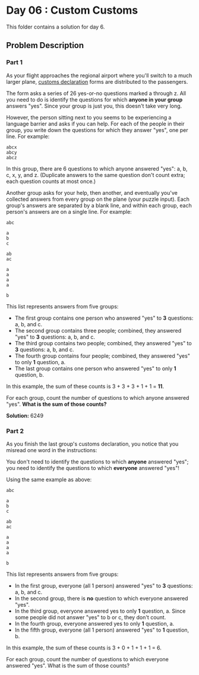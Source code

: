 # Day 06 : Custom Customs

This folder contains a solution for day 6.

## Problem Description

### Part 1

As your flight approaches the regional airport where you'll switch to a much larger plane, [customs declaration](https://en.wikipedia.org/wiki/Customs_declaration) forms are distributed to the passengers.

The form asks a series of 26 yes-or-no questions marked a through z. All you need to do is identify the questions for which **anyone in your group** answers "yes". Since your group is just you, this doesn't take very long.

However, the person sitting next to you seems to be experiencing a language barrier and asks if you can help. For each of the people in their group, you write down the questions for which they answer "yes", one per line. For example:

```
abcx
abcy
abcz
```

In this group, there are 6 questions to which anyone answered "yes": a, b, c, x, y, and z. (Duplicate answers to the same question don't count extra; each question counts at most once.)

Another group asks for your help, then another, and eventually you've collected answers from every group on the plane (your puzzle input). Each group's answers are separated by a blank line, and within each group, each person's answers are on a single line. For example:

```
abc

a
b
c

ab
ac

a
a
a
a

b
```

This list represents answers from five groups:

  - The first group contains one person who answered "yes" to **3** questions: a, b, and c.
  - The second group contains three people; combined, they answered "yes" to **3** questions: a, b, and c.
  - The third group contains two people; combined, they answered "yes" to **3** questions: a, b, and c.
  - The fourth group contains four people; combined, they answered "yes" to only **1** question, a.
  - The last group contains one person who answered "yes" to only **1** question, b.

In this example, the sum of these counts is 3 + 3 + 3 + 1 + 1 = **11**.

For each group, count the number of questions to which anyone answered "yes". **What is the sum of those counts?**

**Solution:** 6249

### Part 2

As you finish the last group's customs declaration, you notice that you misread one word in the instructions:

You don't need to identify the questions to which **anyone** answered "yes"; you need to identify the questions to which **everyone** answered "yes"!

Using the same example as above:

```
abc

a
b
c

ab
ac

a
a
a
a

b
```

This list represents answers from five groups:

  - In the first group, everyone (all 1 person) answered "yes" to **3** questions: a, b, and c.
  - In the second group, there is **no** question to which everyone answered "yes".
  - In the third group, everyone answered yes to only **1** question, a. Since some people did not answer "yes" to b or c, they don't count.
  - In the fourth group, everyone answered yes to only **1** question, a.
  - In the fifth group, everyone (all 1 person) answered "yes" to **1** question, b.

In this example, the sum of these counts is 3 + 0 + 1 + 1 + 1 = 6.

For each group, count the number of questions to which everyone answered "yes". What is the sum of those counts?

